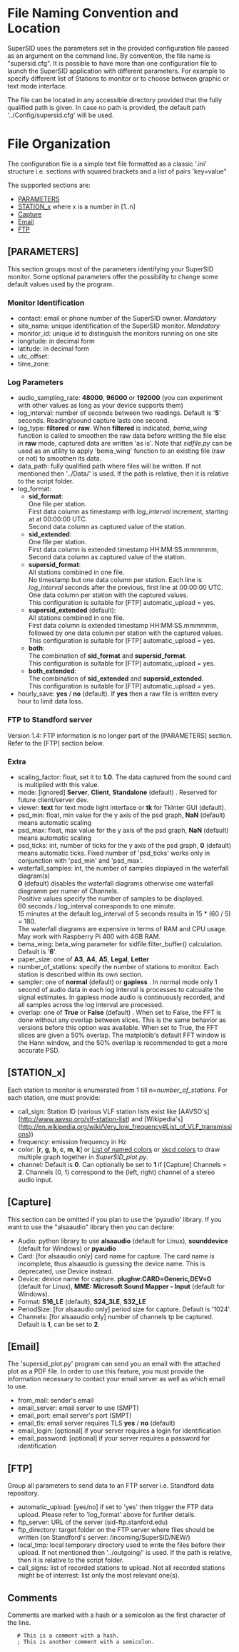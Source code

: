 # File Naming Convention and Location

SuperSID uses the parameters set in the provided configuration file passed as an argument on the command line. By convention, the file name is "supersid.cfg".
It is possible to have more than one configuration file to launch the SuperSID application with different parameters. For example to specify different list of Stations to monitor or to choose between graphic or text mode interface.

The file can be located in any accessible directory provided that the fully qualified path is given. In case no path is provided, the default path '../Config/supersid.cfg' will be used.
 
# File Organization

The configuration file is a simple text file formatted as a classic '.ini' structure i.e. sections with squared brackets and a list of pairs 'key=value"
 
The supported sections are:

  * [PARAMETERS](#id-section1)
  * [STATION_x](#id-section2) where x is a number in [1..n]
  * [Capture](#id-section3)
  * [Email](#id-section4)
  * [FTP](#id-section5)
  
<div id='id-section1'/>

## [PARAMETERS]

This section groups most of the parameters identifying your SuperSID monitor. Some optional parameters offer the possibility to change some default values used by the program.

### Monitor Identification

  * contact: email or phone number of the SuperSID owner. *Mandatory*
  * site_name: unique identification of the SuperSID monitor. *Mandatory*
  * monitor_id: unique id to distinguish the monitors running on one site
  * longitude: in decimal form
  * latitude: in decimal form
  * utc_offset:
  * time_zone:
  
### Log Parameters

  * audio_sampling_rate: **48000**, **96000** or **192000** (you can experiment with other values as long as your device supports them)
  * log_interval: number of seconds between two readings. Default is '**5**' seconds. Reading/sound capture lasts one second.
  * log_type: **filtered** or **raw**. When **filtered** is indicated, *bema_wing* function is called to smoothen the raw data before writting the file else in **raw** mode, captured data are written 'as is'. Note that *sidfile.py* can be used as an utility to apply 'bema_wing' function to an existing file (raw or not) to smoothen its data.
  * data_path: fully qualified path where files will be written. If not mentioned then '../Data/' is used. If the path is relative, then it is relative to the script folder.
  * log_format:
    - **sid_format**:<br />
      One file per station.<br />
      First data column as timestamp with *log_interval* increment, starting at at 00:00:00 UTC.<br />
      Second data column as captured value of the station.
    - **sid_extended**:<br />
      One file per station.<br />
      First data column is extended timestamp HH:MM:SS.mmmmmm,<br />
      Second data column as captured value of the station.
    - **supersid_format**:<br />
      All stations combined in one file.<br />
      No timestamp but one data column per station. Each line is *log_interval* seconds after the previous, first line at 00:00:00 UTC.<br />
      One data column per station with the captured values.<br />
      This configuration is suitable for [FTP] automatic_upload = yes.
    - **supersid_extended** (default):<br />
      All stations combined in one file.<br />
      First data column is extended timestamp HH:MM:SS.mmmmmm,<br />
      followed by one data column per station with the captured values.<br />
      This configuration is suitable for [FTP] automatic_upload = yes.
    - **both**:<br />
      The combination of **sid_format** and **supersid_format**.<br />
      This configuration is suitable for [FTP] automatic_upload = yes.
    - **both_extended**:<br />
      The combination of **sid_extended** and **supersid_extended**.<br />
      This configuration is suitable for [FTP] automatic_upload = yes.
  * hourly_save: **yes** / **no** (default). If **yes** then a raw file is written every hour to limit data loss.
  
### FTP to Standford server

Version 1.4: FTP information is no longer part of the [PARAMETERS] section. Refer to the [FTP] section below.
  
### Extra

  * scaling_factor: float, set it to **1.0**. The data captured from the sound card is multiplied with this value.
  * mode: [ignored] **Server**, **Client**, **Standalone** (default) . Reserved for future client/server dev.
  * viewer: **text** for text mode light interface or **tk** for TkInter GUI (default).
  * psd_min: float, min value for the y axis of the psd graph, **NaN** (default) means automatic scaling
  * psd_max: float, max value for the y axis of the psd graph, **NaN** (default) means automatic scaling
  * psd_ticks: int, number of ticks for the y axis of the psd graph, **0** (default) means automatic ticks.
    Fixed number of 'psd_ticks' works only in conjunction with 'psd_min' and 'psd_max'.
  * waterfall_samples: int, the number of samples displayed in the waterfall diagram(s)<br />
    **0** (default) disables the waterfall diagrams otherwise one waterfall diagramm per numer of Channels.<br />
    Positive values specify the number of samples to be displayed.<br />
    60 seconds / log_interval corresponds to one minute.<br />
    15 minutes at the default log_interval of 5 seconds results in 15 * (60 / 5) = 180.<br />
    The waterfall diagrams are expensive in terms of RAM and CPU usage. May work with Raspberry Pi 400 with 4GB RAM.
  * bema_wing: beta_wing parameter for sidfile.filter_buffer() calculation. Default is '**6**'.
  * paper_size: one of **A3**, **A4**, **A5**, **Legal**, **Letter**
  * number_of_stations: specify the number of stations to monitor. Each station is described within its own section.
  * sampler: one of **normal** (default) or **gapless** . In normal mode only 1 second of audio data in each log
    interval is processes to calcualte the signal estimates. In gapless mode audio is continuously recorded, and
    all samples across the log interval are processed.
  * overlap: one of **True** or **False** (default) . When set to False, the FFT is done without any overlap between
    slices. This is the same behavior as versions before this option was available. When set to True, the FFT slices
    are given a 50% overlap. The matplotlib's default FFT window is the Hann window, and the 50% overllap is
    recommended to get a more accurate PSD.

<div id='id-section2'/>

## [STATION_x]

Each station to monitor is enumerated from 1 till n=*number_of_stations*. For each station, one must provide:

  * call_sign: Station ID (various VLF station lists exist like [AAVSO's] (http://www.aavso.org/vlf-station-list) and [Wikipedia's] (http://en.wikipedia.org/wiki/Very_low_frequency#List_of_VLF_transmissions))
  * frequency: emission frequency in Hz
  * color: [**r**, **g**, **b**, **c**, **m**, **k**] or [List of named colors](https://matplotlib.org/stable/gallery/color/named_colors.html) or [xkcd colors](https://matplotlib.org/stable/tutorials/colors/colors.html#xkcd-colors) to draw multiple graph together in *SuperSID_plot.py*.
  * channel: Default is **0**. Can optionally be set to **1** if [Capture] Channels = **2**. Channels (0, 1) correspond to the (left, right) channel of a stereo audio input.
  
<div id='id-section3'/>

## [Capture]

This section can be omitted if you plan to use the 'pyaudio' library. If you want to use the "alsaaudio" library then you can declare:

  * Audio: python library to use **alsaaudio** (default for Linux), **sounddevice** (default for Windows) or **pyaudio**
  * Card: [for alsaaudio only] card name for capture. The card name is incomplete, thus alsaaudio is guessing the device name. This is deprecated, use Device instead.
  * Device: device name for capture. **plughw:CARD=Generic,DEV=0** (default for Linux), **MME: Microsoft Sound Mapper - Input** (default for Windows).
  * Format: **S16_LE** (default), **S24_3LE**, **S32_LE**
  * PeriodSize: [for alsaaudio only] period size for capture. Default is '1024'.
  * Channels: [for alsaaudio only] number of channels tp be captured. Default is **1**, can be set to **2**.
  
<div id='id-section4'/>

## [Email]

The 'supersid_plot.py' program can send you an email with the attached plot as a PDF file. In order to use this feature, you must provide the information necessary to contact your email server as well as which email to use.

  * from_mail: sender's email
  * email_server: email server to use (SMPT)
  * email_port: email server's port (SMPT)
  * email_tls: email server requires TLS **yes** / **no** (default)
  * email_login: [optional] if your server requires a login for identification
  * email_password: [optional] if your server requires a password for identification
  
<div id='id-section5'/>

## [FTP]

Group all parameters to send data to an FTP server i.e. Standford data repository.

  * automatic_upload: [yes/no] if set to 'yes' then trigger the FTP data upload. Please refer to 'log_format' above for further details.
  * ftp_server: URL of the server (sid-ftp.stanford.edu)
  * ftp_directory: target folder on the FTP server where files should be written (on Standford's server: /incoming/SuperSID/NEW/)
  * local_tmp: local temporary directory used to write the files before their upload. If not mentioned then '../outgoing/' is used. If the path is relative, then it is relative to the script folder.
  * call_signs: list of recorded stations to upload. Not all recorded stations might be of interrest: list only the most relevant one(s).

## Comments

Comments are marked with a hash or a semicolon as the first character of the line.
```
   # This is a comment with a hash.
   ; This is another comment with a semicolon.
```
